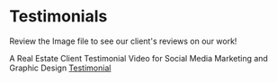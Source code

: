 # Testimonials

Review the Image file to see our client's reviews on our work!

A Real Estate Client Testimonial Video for Social Media Marketing and Graphic Design
[Testimonial](https://youtu.be/pir6yJVA2_w)
